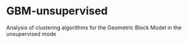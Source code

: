 # GBM-unsupervised
Analysis of clustering algorithms for the Geometric Block Model in the unsupervised mode
